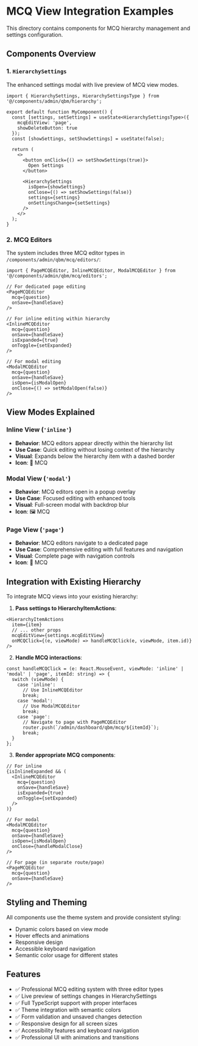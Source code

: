 # MCQ View Integration Examples

This directory contains components for MCQ hierarchy management and settings configuration.

## Components Overview

### 1. `HierarchySettings`
The enhanced settings modal with live preview of MCQ view modes.

```tsx
import { HierarchySettings, HierarchySettingsType } from '@/components/admin/qbm/hierarchy';

export default function MyComponent() {
  const [settings, setSettings] = useState<HierarchySettingsType>({
    mcqEditView: 'page',
    showDeleteButton: true
  });
  const [showSettings, setShowSettings] = useState(false);

  return (
    <>
      <button onClick={() => setShowSettings(true)}>
        Open Settings
      </button>
      
      <HierarchySettings
        isOpen={showSettings}
        onClose={() => setShowSettings(false)}
        settings={settings}
        onSettingsChange={setSettings}
      />
    </>
  );
}
```

### 2. MCQ Editors
The system includes three MCQ editor types in `/components/admin/qbm/mcq/editors/`:

```tsx
import { PageMCQEditor, InlineMCQEditor, ModalMCQEditor } from '@/components/admin/qbm/mcq/editors';

// For dedicated page editing
<PageMCQEditor 
  mcq={question}
  onSave={handleSave}
/>

// For inline editing within hierarchy
<InlineMCQEditor 
  mcq={question}
  onSave={handleSave}
  isExpanded={true}
  onToggle={setExpanded}
/>

// For modal editing
<ModalMCQEditor 
  mcq={question}
  onSave={handleSave}
  isOpen={isModalOpen}
  onClose={() => setModalOpen(false)}
/>
```

## View Modes Explained

### Inline View (`'inline'`)
- **Behavior**: MCQ editors appear directly within the hierarchy list
- **Use Case**: Quick editing without losing context of the hierarchy
- **Visual**: Expands below the hierarchy item with a dashed border
- **Icon**: 📝 MCQ

### Modal View (`'modal'`)
- **Behavior**: MCQ editors open in a popup overlay
- **Use Case**: Focused editing with enhanced tools
- **Visual**: Full-screen modal with backdrop blur
- **Icon**: 🖼️ MCQ

### Page View (`'page'`)
- **Behavior**: MCQ editors navigate to a dedicated page
- **Use Case**: Comprehensive editing with full features and navigation
- **Visual**: Complete page with navigation controls
- **Icon**: 📄 MCQ

## Integration with Existing Hierarchy

To integrate MCQ views into your existing hierarchy:

1. **Pass settings to HierarchyItemActions**:
```tsx
<HierarchyItemActions
  item={item}
  // ... other props
  mcqEditView={settings.mcqEditView}
  onMCQClick={(e, viewMode) => handleMCQClick(e, viewMode, item.id)}
/>
```

2. **Handle MCQ interactions**:
```tsx
const handleMCQClick = (e: React.MouseEvent, viewMode: 'inline' | 'modal' | 'page', itemId: string) => {
  switch (viewMode) {
    case 'inline':
      // Use InlineMCQEditor
      break;
    case 'modal':
      // Use ModalMCQEditor
      break;
    case 'page':
      // Navigate to page with PageMCQEditor
      router.push(`/admin/dashboard/qbm/mcq/${itemId}`);
      break;
  }
};
```

3. **Render appropriate MCQ components**:
```tsx
// For inline
{isInlineExpanded && (
  <InlineMCQEditor
    mcq={question}
    onSave={handleSave}
    isExpanded={true}
    onToggle={setExpanded}
  />
)}

// For modal
<ModalMCQEditor
  mcq={question}
  onSave={handleSave}
  isOpen={isModalOpen}
  onClose={handleModalClose}
/>

// For page (in separate route/page)
<PageMCQEditor
  mcq={question}
  onSave={handleSave}
/>
```

## Styling and Theming

All components use the theme system and provide consistent styling:
- Dynamic colors based on view mode
- Hover effects and animations
- Responsive design
- Accessible keyboard navigation
- Semantic color usage for different states

## Features

- ✅ Professional MCQ editing system with three editor types
- ✅ Live preview of settings changes in HierarchySettings
- ✅ Full TypeScript support with proper interfaces
- ✅ Theme integration with semantic colors
- ✅ Form validation and unsaved changes detection
- ✅ Responsive design for all screen sizes
- ✅ Accessibility features and keyboard navigation
- ✅ Professional UI with animations and transitions